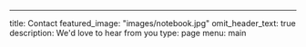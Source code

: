 ---
title: Contact
featured_image: "images/notebook.jpg"
omit_header_text: true
description: We'd love to hear from you
type: page
menu: main

